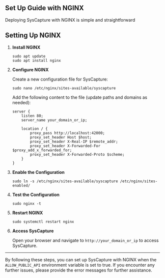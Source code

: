 ## Set Up Guide with NGINX
Deploying SysCapture with NGINX is simple and straightforward

## Setting Up NGINX

1. **Install NGINX**

    ```shell
    sudo apt update
    sudo apt install nginx
    ```

2. **Configure NGINX**

    Create a new configuration file for SysCapture:

    ```shell
    sudo nano /etc/nginx/sites-available/syscapture
    ```

    Add the following content to the file (update paths and domains as needed):

    ```nginx
    server {
        listen 80;
        server_name your_domain_or_ip;

        location / {
            proxy_pass http://localhost:42000;
            proxy_set_header Host $host;
            proxy_set_header X-Real-IP $remote_addr;
            proxy_set_header X-Forwarded-For $proxy_add_x_forwarded_for;
            proxy_set_header X-Forwarded-Proto $scheme;
        }
    }
    ```

3. **Enable the Configuration**

    ```shell
    sudo ln -s /etc/nginx/sites-available/syscapture /etc/nginx/sites-enabled/
    ```

4. **Test the Configuration**

    ```shell
    sudo nginx -t
    ```

5. **Restart NGINX**

    ```shell
    sudo systemctl restart nginx
    ```

6. **Access SysCapture**

    Open your browser and navigate to `http://your_domain_or_ip` to access SysCapture.

---

By following these steps, you can set up SysCapture with NGINX when the `ALLOW_PUBLIC_API` environment variable is set to true. If you encounter any further issues, please provide the error messages for further assistance.